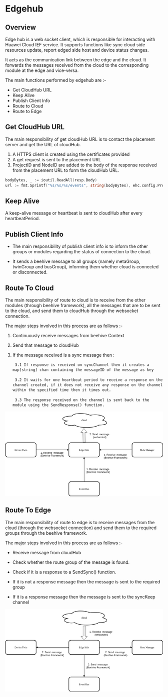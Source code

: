# Edgehub

## Overview

Edge hub is a web socket client, which is responsible for interacting with Huawei Cloud IEF service.
It supports functions like sync cloud side resources update, report edged side host and device status changes.

It acts as the communication link between the edge and the cloud.
It forwards the messages received from the cloud to the corresponding module at the edge and vice-versa.

The main functions performed by edgehub are :-

- Get CloudHub URL
- Keep Alive
- Publish Client Info
- Route to Cloud 
- Route to Edge


## Get CloudHub URL

The main responsibility of get cloudHub URL is to contact the placement server and get the URL of cloudHub.   

1. A HTTPS client is created using the certificates provided 
2. A get request is sent to the placement URL 
3. ProjectID and NodeID are added to the body of the response received from the placement URL to form the cloudHub URL.

```go
bodyBytes, _ := ioutil.ReadAll(resp.Body)
url := fmt.Sprintf("%s/%s/%s/events", string(bodyBytes), ehc.config.ProjectID, ehc.config.NodeID)
```
## Keep Alive

A keep-alive message or heartbeat is sent to cloudHub after every heartbeatPeriod.


## Publish Client Info

- The main responsibility of publish client info is to inform the other groups or modules regarding the status of connection to the cloud.

- It sends a beehive message to all groups (namely metaGroup, twinGroup and busGroup), informing them whether cloud is connected or disconnected. 


## Route To Cloud 

The main responsibility of route to cloud is to receive from the other modules (through beehive framework), all the
messages that are to be sent to the cloud, and send them to cloudHub through the websocket connection.
 
The major steps involved in this process are as follows :-

1. Continuously receive messages from beehive Context 
2. Send that message to cloudHub 
3. If the message received is a sync message then :
 
 	    3.1 If response is received on syncChannel then it creates a map[string] chan containing the messageID of the message as key
	    
	    3.2 It waits for one heartbeat period to receive a response on the channel created, if it does not receive any response on the channel within the specified time then it times out.
	     
	    3.3 The response received on the channel is sent back to the module using the SendResponse() function.

<img src="../images/edgehub/route-to-cloud.png">

## Route To Edge

The main responsibility of route to edge is to receive messages from the cloud (through the websocket connection) and
send them to the required groups through the beehive framework.

The major steps involved in this process are as follows :-

- Receive message from cloudHub

- Check whether the route group of the message is found.

- Check if it is a response to a SendSync() function.

- If it is not a response message then the message is sent to the required group

- If it is a response message then the message is sent to the syncKeep channel

<img src="../images/edgehub/route-to-edge.png">
